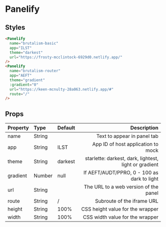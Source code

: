 # Panelify

## Styles

```html
<Panelify
  name="brutalism-basic"
  app="ILST"
  theme="darkest"
  url="https://frosty-mcclintock-6929d0.netlify.app/"
/>
<Panelify
  name="brutalism-router"
  app="AEFT"
  theme="gradient"
  :gradient="0"
  url="https://keen-mcnulty-28a063.netlify.app/#"
  route="/"
/>
```

## Props

| Property | Type   | Default |                                           Description |
| :------- | :----- | :------ | ----------------------------------------------------: |
| name     | String |         |                           Text to appear in panel tab |
| app      | String | ILST    |                    App ID of host application to mock |
| theme    | String | darkest | starlette: darkest, dark, lightest, light or gradient |
| gradient | Number | null    |           If AEFT/AUDT/PPRO, 0 - 100 as dark to light |
| url      | String |         |                 The URL to a web version of the panel |
| route    | String | /       |                            Subroute of the iframe URL |
| height   | String | 100%    |                      CSS height value for the wrapper |
| width    | String | 100%    |                       CSS width value for the wrapper |
